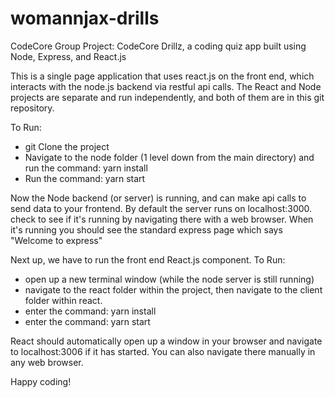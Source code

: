 # womannjax-drills
CodeCore Group Project: CodeCore Drillz, a coding quiz app built using Node, Express, and React.js

This is a single page application that uses react.js on the front end, which interacts with the node.js 
backend via restful api calls. The React and Node projects are separate and run independently, and both
of them are in this git repository.

To Run:

- git Clone the project
- Navigate to the node folder (1 level down from the main directory) and run the command: yarn install
- Run the command: yarn start

Now the Node backend (or server) is running, and can make api calls to send data to your frontend.
By default the server runs on localhost:3000. check to see if it's running by navigating there with a web browser.
When it's running you should see the standard express page which says "Welcome to express"

Next up, we have to run the front end React.js component. To Run:

- open up a new terminal window (while the node server is still running)
- navigate to the react folder within the project, then navigate to the client folder within react.
- enter the command: yarn install
- enter the command: yarn start

React should automatically open up a window in your browser and navigate to localhost:3006 if it has started.
You can also navigate there manually in any web browser.

Happy coding!



